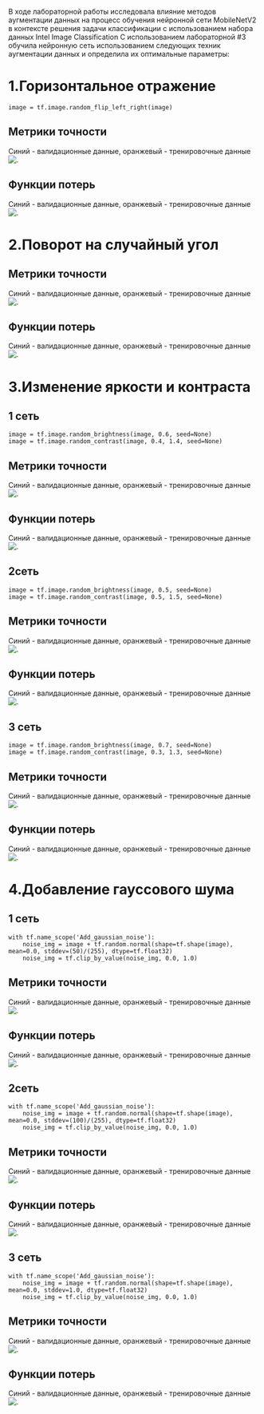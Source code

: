 В ходе лабораторной работы исследовала влияние методов аугментации данных на процесс обучения нейронной сети MobileNetV2 в контексте решения задачи классификации с использованием набора данных Intel Image Classification
С использованием лабораторной #3 обучила нейронную сеть использованием следующих техник аугментации данных и определила их оптимальные параметры:

1.Горизонтальное отражение
========================

    image = tf.image.random_flip_left_right(image)
Метрики точности
-
Синий - валидационные данные, оранжевый - тренировочные данные
![.](https://github.com/baliffagh/SMOMI/blob/Lab4/graph/4fliptrainvalacc.PNG)

Функции потерь
-
Синий - валидационные данные, оранжевый - тренировочные данные
![.](https://github.com/baliffagh/SMOMI/blob/Lab4/graph/4fliptrainvalloss.PNG)


2.Поворот на случайный угол
========================

    
Метрики точности
-
Синий - валидационные данные, оранжевый - тренировочные данные
![.]()

Функции потерь
-
Синий - валидационные данные, оранжевый - тренировочные данные
![.]()

3.Изменение яркости и контраста
========================
1 сеть
-
    image = tf.image.random_brightness(image, 0.6, seed=None)
    image = tf.image.random_contrast(image, 0.4, 1.4, seed=None)
Метрики точности
-
Синий - валидационные данные, оранжевый - тренировочные данные
![.](https://github.com/baliffagh/SMOMI/blob/Lab4/graph/4.1BCtrainvalacc.PNG)

Функции потерь
-
Синий - валидационные данные, оранжевый - тренировочные данные
![.](https://github.com/baliffagh/SMOMI/blob/Lab4/graph/4.1BCtrainvalloss.PNG)

2сеть
-

    image = tf.image.random_brightness(image, 0.5, seed=None)
    image = tf.image.random_contrast(image, 0.5, 1.5, seed=None)
Метрики точности
-
Синий - валидационные данные, оранжевый - тренировочные данные
![.](https://github.com/baliffagh/SMOMI/blob/Lab4/graph/4.2BCtrainvalacc.PNG)

Функции потерь
-
Синий - валидационные данные, оранжевый - тренировочные данные
![.](https://github.com/baliffagh/SMOMI/blob/Lab4/graph/4.2BCtrainvalloss.PNG)

3 сеть
-

    image = tf.image.random_brightness(image, 0.7, seed=None)
    image = tf.image.random_contrast(image, 0.3, 1.3, seed=None)
Метрики точности
-
Синий - валидационные данные, оранжевый - тренировочные данные
![.](https://github.com/baliffagh/SMOMI/blob/Lab4/graph/4.3BCtrainvalacc.PNG)

Функции потерь
-
Синий - валидационные данные, оранжевый - тренировочные данные
![.](https://github.com/baliffagh/SMOMI/blob/Lab4/graph/4.3BCtrainvalloss.PNG)

4.Добавление гауссового шума
========================
1 сеть
-
    with tf.name_scope('Add_gaussian_noise'):
        noise_img = image + tf.random.normal(shape=tf.shape(image), mean=0.0, stddev=(50)/(255), dtype=tf.float32)
        noise_img = tf.clip_by_value(noise_img, 0.0, 1.0)
Метрики точности
-
Синий - валидационные данные, оранжевый - тренировочные данные
![.](https://github.com/baliffagh/SMOMI/blob/Lab4/graph/4.1Gausstrainvalacc.PNG)

Функции потерь
-
Синий - валидационные данные, оранжевый - тренировочные данные
![.](https://github.com/baliffagh/SMOMI/blob/Lab4/graph/4.1Gausstrainvalloss.PNG)

2сеть
-
    with tf.name_scope('Add_gaussian_noise'):
        noise_img = image + tf.random.normal(shape=tf.shape(image), mean=0.0, stddev=(100)/(255), dtype=tf.float32)
        noise_img = tf.clip_by_value(noise_img, 0.0, 1.0)
Метрики точности
-
Синий - валидационные данные, оранжевый - тренировочные данные
![.](https://github.com/baliffagh/SMOMI/blob/Lab4/graph/4.2Gausstrainvalacc.PNG)

Функции потерь
-
Синий - валидационные данные, оранжевый - тренировочные данные
![.](https://github.com/baliffagh/SMOMI/blob/Lab4/graph/4.2Gausstrainvalacc.PNG)

3 сеть
-
    with tf.name_scope('Add_gaussian_noise'):
        noise_img = image + tf.random.normal(shape=tf.shape(image), mean=0.0, stddev=1.0, dtype=tf.float32)
        noise_img = tf.clip_by_value(noise_img, 0.0, 1.0)
Метрики точности
-
Синий - валидационные данные, оранжевый - тренировочные данные
![.](https://github.com/baliffagh/SMOMI/blob/Lab4/graph/4.3Gausstrainvalacc.PNG)

Функции потерь
-
Синий - валидационные данные, оранжевый - тренировочные данные
![.](https://github.com/baliffagh/SMOMI/blob/Lab4/graph/4.3Gausstrainvalacc.PNG)
